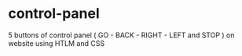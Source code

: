 # control-panel
5 buttons of control panel ( GO - BACK - RIGHT - LEFT and STOP ) on website using HTLM and CSS   
